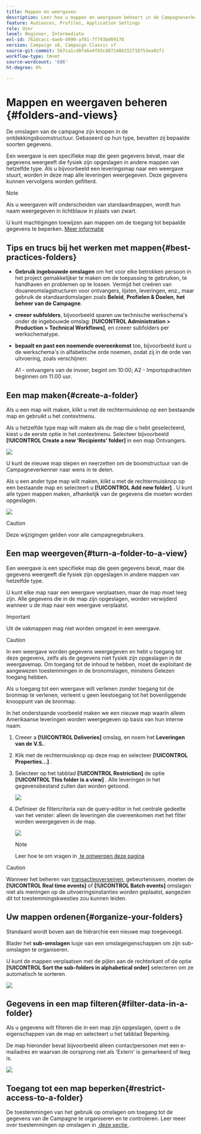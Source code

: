 ```yaml
---
title: Mappen en weergaven
description: Leer hoe u mappen en weergaven beheert in de Campagneverkenner
feature: Audiences, Profiles, Application Settings
role: User
level: Beginner, Intermediate
exl-id: 762dcacc-4aeb-4990-af01-7f793bd69170
version: Campaign v8, Campaign Classic v7
source-git-commit: 567ca1cd8fa6e4f03c8871488152710753ea02f1
workflow-type: tm+mt
source-wordcount: '686'
ht-degree: 0%

---
```


# Mappen en weergaven beheren {#folders-and-views}

De omslagen van de campagne zijn knopen in de ontdekkingsboomstructuur. Gebaseerd op hun type, bevatten zij bepaalde soorten gegevens.

Een weergave is een specifieke map die geen gegevens bevat, maar die gegevens weergeeft die fysiek zijn opgeslagen in andere mappen van hetzelfde type. Als u bijvoorbeeld een leveringsmap naar een weergave stuurt, worden in deze map alle leveringen weergegeven. Deze gegevens kunnen vervolgens worden gefilterd.


>[!NOTE]
>
>Als u weergaven wilt onderscheiden van standaardmappen, wordt hun naam weergegeven in lichtblauw in plaats van zwart.

U kunt machtigingen toewijzen aan mappen om de toegang tot bepaalde gegevens te beperken. [Meer informatie](#restrict-access-to-a-folder)

## Tips en trucs bij het werken met mappen{#best-practices-folders}

* **Gebruik ingebouwde omslagen** om het voor elke betrokken persoon in het project gemakkelijker te maken om de toepassing te gebruiken, te handhaven en problemen op te lossen. Vermijd het creëren van douaneomslagstructuren voor ontvangers, lijsten, leveringen, enz., maar gebruik de standaardomslagen zoals **Beleid**, **Profielen &amp; Doelen**, **het beheer van de Campagne**.

* **creeer subfolders**, bijvoorbeeld sparen uw technische werkschema&#39;s onder de ingebouwde omslag: **[!UICONTROL Administration > Production > Technical Workflows]**, en creeer subfolders per werkschematype.

* **bepaalt en past een noemende overeenkomst** toe, bijvoorbeeld kunt u de werkschema&#39;s in alfabetische orde noemen, zodat zij in de orde van uitvoering, zoals verschijnen:

  A1 - ontvangers van de invoer, begint om 10:00;
A2 - Importopdrachten beginnen om 11.00 uur.

## Een map maken{#create-a-folder}

Als u een map wilt maken, klikt u met de rechtermuisknop op een bestaande map en gebruikt u het contextmenu.

Als u hetzelfde type map wilt maken als de map die u hebt geselecteerd, kiest u de eerste optie in het contextmenu. Selecteer bijvoorbeeld **[!UICONTROL Create a new 'Recipients' folder]** in een map Ontvangers.

![](assets/create-recipient-folder.png)

U kunt de nieuwe map slepen en neerzetten om de boomstructuur van de Campagneverkenner naar wens in te delen.

Als u een ander type map wilt maken, klikt u met de rechtermuisknop op een bestaande map en selecteert u **[!UICONTROL Add new folder]** . U kunt alle typen mappen maken, afhankelijk van de gegevens die moeten worden opgeslagen.

![](assets/add-new-folder.png)

>[!CAUTION]
>
>Deze wijzigingen gelden voor alle campagnegebruikers.

## Een map weergeven{#turn-a-folder-to-a-view}

Een weergave is een specifieke map die geen gegevens bevat, maar die gegevens weergeeft die fysiek zijn opgeslagen in andere mappen van hetzelfde type.

U kunt elke map naar een weergave verplaatsen, maar de map moet leeg zijn. Alle gegevens die in de map zijn opgeslagen, worden verwijderd wanneer u de map naar een weergave verplaatst.

>[!IMPORTANT]
>
>Uit de vakmappen mag niet worden omgezet in een weergave.


>[!CAUTION]
>
>In een weergave worden gegevens weergegeven en hebt u toegang tot deze gegevens, zelfs als de gegevens niet fysiek zijn opgeslagen in de weergavemap. Om toegang tot de inhoud te hebben, moet de exploitant de aangewezen toestemmingen in de bronomslagen, minstens Gelezen toegang hebben.
>
>Als u toegang tot een weergave wilt verlenen zonder toegang tot de bronmap te verlenen, verleent u geen leestoegang tot het bovenliggende knooppunt van de bronmap.

In het onderstaande voorbeeld maken we een nieuwe map waarin alleen Amerikaanse leveringen worden weergegeven op basis van hun interne naam.

1. Creeer a **[!UICONTROL Deliveries]** omslag, en noem het **Leveringen van de V.S.**.
1. Klik met de rechtermuisknop op deze map en selecteer **[!UICONTROL Properties...]** .
1. Selecteer op het tabblad **[!UICONTROL Restriction]** de optie **[!UICONTROL This folder is a view]** . Alle leveringen in het gegevensbestand zullen dan worden getoond.

   ![](assets/this-folder-is-a-view.png)

1. Definieer de filtercriteria van de query-editor in het centrale gedeelte van het venster: alleen de leveringen die overeenkomen met het filter worden weergegeven in de map.

   ![](assets/filter-view.png)

   >[!NOTE]
   >
   >Leer hoe te om vragen in [&#x200B; te ontwerpen deze pagina &#x200B;](create-filters.md#advanced-filters)


>[!CAUTION]
>
>Wanneer het beheren van [&#x200B; transactieoverseinen &#x200B;](../send/transactional.md) gebeurtenissen, moeten de **[!UICONTROL Real time events]** of **[!UICONTROL Batch events]** omslagen niet als meningen op de uitvoeringsinstanties worden geplaatst, aangezien dit tot toestemmingskwesties zou kunnen leiden.

## Uw mappen ordenen{#organize-your-folders}

Standaard wordt boven aan de hiërarchie een nieuwe map toegevoegd.

Blader het **sub-omslagen** lusje van een omslageigenschappen om zijn sub-omslagen te organiseren.

U kunt de mappen verplaatsen met de pijlen aan de rechterkant of de optie **[!UICONTROL Sort the sub-folders in alphabetical order]** selecteren om ze automatisch te sorteren.

![](assets/sort-folders.png)


## Gegevens in een map filteren{#filter-data-in-a-folder}

Als u gegevens wilt filteren die in een map zijn opgeslagen, opent u de eigenschappen van de map en selecteert u het tabblad Beperking.

De map hieronder bevat bijvoorbeeld alleen contactpersonen met een e-mailadres en waarvan de oorsprong niet als &#39;Extern&#39; is gemarkeerd of leeg is.

![](assets/add-a-filter-to-a-folder.png)


## Toegang tot een map beperken{#restrict-access-to-a-folder}

De toestemmingen van het gebruik op omslagen om toegang tot de gegevens van de Campagne te organiseren en te controleren. Leer meer over toestemmingen op omslagen in [&#x200B; deze sectie &#x200B;](../start/folder-permissions.md).
